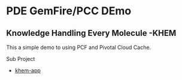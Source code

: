 # PDE GemFire/PCC DEmo
## Knowledge Handling Every Molecule -KHEM

This a simple demo to using PCF and Pivotal Cloud Cache.

Sub Project

- [khem-app](https://github.com/ggreen/khem/tree/master/khem-app)

